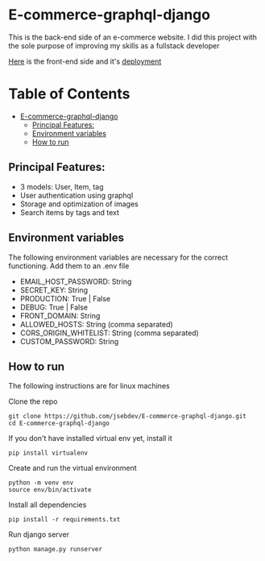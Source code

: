 # E-commerce-graphql-django

This is the back-end side of an e-commerce website. I did this project with the sole purpose of improving my skills as a fullstack developer

[Here](https://github.com/jsebdev/E-commerce-graphql-nextjs) is the front-end side and it's [deployment](http://port-ecommerce.shop/)

Table of Contents
=================

* [E-commerce-graphql-django](#E-commerce-graphql-django)
   * [Principal Features:](#principal-features)
   * [Environment variables](#environment-variables)
   * [How to run](#how-to-run)

## Principal Features:

- 3 models: User, Item, tag
- User authentication using graphql
- Storage and optimization of images
- Search items by tags and text

## Environment variables
The following environment variables are necessary for the correct functioning. Add them to an .env file

- EMAIL_HOST_PASSWORD: String
- SECRET_KEY: String
- PRODUCTION: True | False
- DEBUG: True | False
- FRONT_DOMAIN: String
- ALLOWED_HOSTS: String (comma separated)
- CORS_ORIGIN_WHITELIST: String (comma separated)
- CUSTOM_PASSWORD: String

## How to run

The following instructions are for linux machines

Clone the repo

```
git clone https://github.com/jsebdev/E-commerce-graphql-django.git
cd E-commerce-graphql-django
```

If you don't have installed virtual env yet, install it
```
pip install virtualenv
```

Create and run the virtual environment

```
python -m venv env
source env/bin/activate
```

Install all dependencies

```
pip install -r requirements.txt
```

Run django server

```
python manage.py runserver
```

